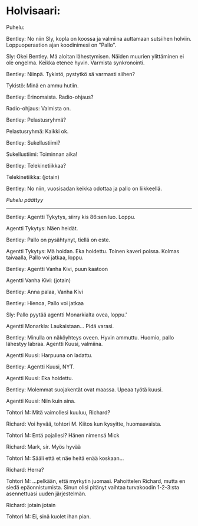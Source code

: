 # Holvisaari:

Puhelu:

Bentley:  No niin Sly, kopla on koossa ja valmiina auttamaan sutsiihen holviin. Loppuoperaation ajan koodinimesi on "Pallo".

Sly:  Okei Bentley. Mä aloitan lähestymisen. Näiden muurien ylittäminen ei ole ongelma. Keikka etenee hyvin. Varmista synkronointi.

Bentley:  Niinpä. Tykistö, pystytkö sä varmasti siihen?

Tykistö:  Minä en ammu hutiin.

Bentley:  Erinomaista. Radio-ohjaus?

Radio-ohjaus:  Valmista on.

Bentley:  Pelastusryhmä?

Pelastusryhmä:  Kaikki ok.

Bentley:  Sukellustiimi?

Sukellustiimi: Toiminnan aika!

Bentley:  Telekinetiikkaa?

Telekinetiikka:  (jotain)

Bentley:  No niin, vuosisadan keikka odottaa ja pallo on liikkeellä.

*Puhelu päättyy*

---

Bentley:  Agentti Tykytys, siirry kis 86:sen luo. Loppu.

Agentti Tykytys: Näen heidät.

Bentley: Pallo on pysähtynyt, tiellä on este.

Agentti Tykytys: Mä hoidan. Eka hoidettu. Toinen kaveri poissa. Kolmas taivaalla, Pallo voi jatkaa, loppu.

Bentley:  Agentti Vanha Kivi, puun kaatoon

Agentti Vanha Kivi: (jotain)

Bentley:  Anna palaa, Vanha Kivi

Bentley:  Hienoa, Pallo voi jatkaa

Sly: Pallo pyytää agentti Monarkialta ovea, loppu.'

Agentti Monarkia:  Laukaistaan... Pidä varasi.

Bentley:  Minulla on näköyhteys oveen. Hyvin ammuttu. Huomio, pallo lähestyy labraa. Agentti Kuusi, valmiina.

Agentti Kuusi: Harpuuna on ladattu.

Bentley:  Agentti Kuusi, NYT.

Agentti Kuusi: Eka hoidettu.

Bentley:  Molemmat suojakentät ovat maassa. Upeaa työtä kuusi.

Agentti Kuusi: Niin kuin aina.

Tohtori M:  Mitä vaimollesi kuuluu, Richard?

Richard: Voi hyvää, tohtori M. Kiitos kun kysyitte, huomaavaista.

Tohtori M: Entä pojallesi? Hänen nimensä Mick

Richard: Mark, sir. Myös hyvää

Tohtori M: Sääli että et näe heitä enää koskaan...

Richard: Herra?

Tohtori M: ...pelkään, että myrkytin juomasi. Pahoittelen Richard, mutta en siedä epäonnistumista. Sinun olisi pitänyt vaihtaa turvakoodin 1-2-3:sta asennettuasi uuden järjestelmän.

Richard: jotain jotain

Tohtori M: Ei, sinä kuolet ihan pian.
